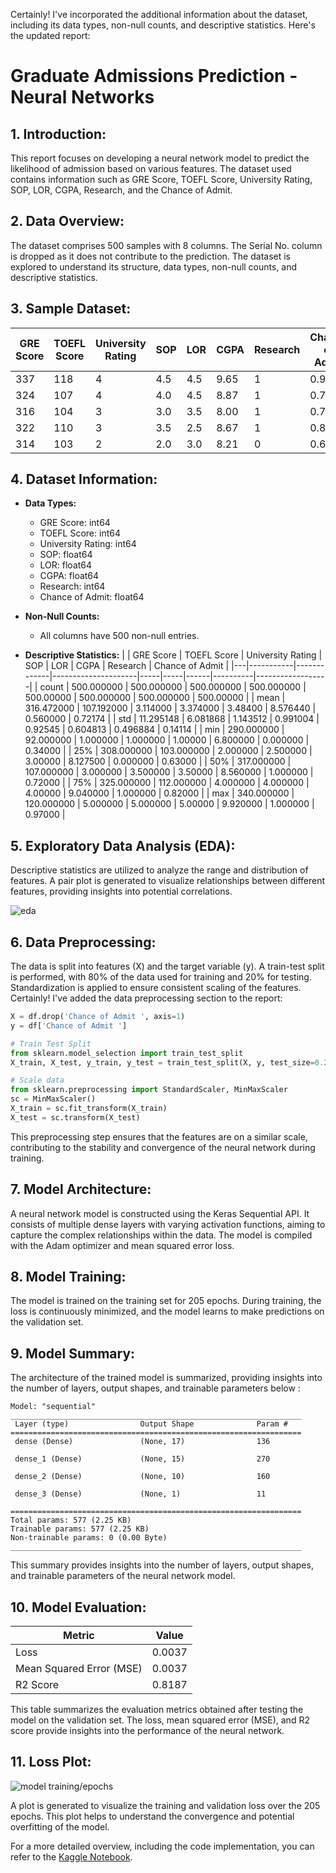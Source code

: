 Certainly! I've incorporated the additional information about the dataset, including its data types, non-null counts, and descriptive statistics. Here's the updated report:

# Graduate Admissions Prediction - Neural Networks

## 1. Introduction:
This report focuses on developing a neural network model to predict the likelihood of admission based on various features. The dataset used contains information such as GRE Score, TOEFL Score, University Rating, SOP, LOR, CGPA, Research, and the Chance of Admit.

## 2. Data Overview:
The dataset comprises 500 samples with 8 columns. The Serial No. column is dropped as it does not contribute to the prediction. The dataset is explored to understand its structure, data types, non-null counts, and descriptive statistics.

## 3. Sample Dataset:
| GRE Score | TOEFL Score | University Rating | SOP | LOR | CGPA | Research | Chance of Admit |
|-----------|-------------|---------------------|-----|-----|------|----------|------------------|
| 337       | 118         | 4                   | 4.5 | 4.5 | 9.65 | 1        | 0.92             |
| 324       | 107         | 4                   | 4.0 | 4.5 | 8.87 | 1        | 0.76             |
| 316       | 104         | 3                   | 3.0 | 3.5 | 8.00 | 1        | 0.72             |
| 322       | 110         | 3                   | 3.5 | 2.5 | 8.67 | 1        | 0.80             |
| 314       | 103         | 2                   | 2.0 | 3.0 | 8.21 | 0        | 0.65             |

## 4. Dataset Information:
- **Data Types:**
  - GRE Score: int64
  - TOEFL Score: int64
  - University Rating: int64
  - SOP: float64
  - LOR: float64
  - CGPA: float64
  - Research: int64
  - Chance of Admit: float64

- **Non-Null Counts:**
  - All columns have 500 non-null entries.

- **Descriptive Statistics:**
  | | GRE Score | TOEFL Score | University Rating | SOP | LOR | CGPA | Research | Chance of Admit |
  |---|-----------|-------------|---------------------|-----|-----|------|----------|------------------|
  | count | 500.000000 | 500.000000 | 500.000000 | 500.000000 | 500.00000 | 500.000000 | 500.000000 | 500.00000 |
  | mean | 316.472000 | 107.192000 | 3.114000 | 3.374000 | 3.48400 | 8.576440 | 0.560000 | 0.72174 |
  | std | 11.295148 | 6.081868 | 1.143512 | 0.991004 | 0.92545 | 0.604813 | 0.496884 | 0.14114 |
  | min | 290.000000 | 92.000000 | 1.000000 | 1.000000 | 1.00000 | 6.800000 | 0.000000 | 0.34000 |
  | 25% | 308.000000 | 103.000000 | 2.000000 | 2.500000 | 3.00000 | 8.127500 | 0.000000 | 0.63000 |
  | 50% | 317.000000 | 107.000000 | 3.000000 | 3.500000 | 3.50000 | 8.560000 | 1.000000 | 0.72000 |
  | 75% | 325.000000 | 112.000000 | 4.000000 | 4.000000 | 4.00000 | 9.040000 | 1.000000 | 0.82000 |
  | max | 340.000000 | 120.000000 | 5.000000 | 5.000000 | 5.00000 | 9.920000 | 1.000000 | 0.97000 |

## 5. Exploratory Data Analysis (EDA):
Descriptive statistics are utilized to analyze the range and distribution of features. A pair plot is generated to visualize relationships between different features, providing insights into potential correlations.

![eda](https://github.com/Kunal3012/NeuralNetworks_GraduateAdmissionPrediction/blob/main/pearplot.png)

## 6. Data Preprocessing:
The data is split into features (X) and the target variable (y). A train-test split is performed, with 80% of the data used for training and 20% for testing. Standardization is applied to ensure consistent scaling of the features.
Certainly! I've added the data preprocessing section to the report:

```python
X = df.drop('Chance of Admit ', axis=1)
y = df['Chance of Admit ']

# Train Test Split 
from sklearn.model_selection import train_test_split
X_train, X_test, y_train, y_test = train_test_split(X, y, test_size=0.2, random_state=42)

# Scale data 
from sklearn.preprocessing import StandardScaler, MinMaxScaler
sc = MinMaxScaler()
X_train = sc.fit_transform(X_train)
X_test = sc.transform(X_test)
```

This preprocessing step ensures that the features are on a similar scale, contributing to the stability and convergence of the neural network during training.

## 7. Model Architecture:
A neural network model is constructed using the Keras Sequential API. It consists of multiple dense layers with varying activation functions, aiming to capture the complex relationships within the data. The model is compiled with the Adam optimizer and mean squared error loss.

## 8. Model Training:
The model is trained on the training set for 205 epochs. During training, the loss is continuously minimized, and the model learns to make predictions on the validation set.

## 9. Model Summary:
The architecture of the trained model is summarized, providing insights into the number of layers, output shapes, and trainable parameters below :

```
Model: "sequential"
_________________________________________________________________
 Layer (type)                Output Shape              Param #   
=================================================================
 dense (Dense)               (None, 17)                136       
                                                                 
 dense_1 (Dense)             (None, 15)                270       
                                                                 
 dense_2 (Dense)             (None, 10)                160       
                                                                 
 dense_3 (Dense)             (None, 1)                 11        
                                                                 
=================================================================
Total params: 577 (2.25 KB)
Trainable params: 577 (2.25 KB)
Non-trainable params: 0 (0.00 Byte)
_________________________________________________________________
```

This summary provides insights into the number of layers, output shapes, and trainable parameters of the neural network model.

## 10. Model Evaluation:



| **Metric**              | **Value**                     |
|-------------------------|-------------------------------|
| Loss                    | 0.0037                        |
| Mean Squared Error (MSE)| 0.0037                        |
| R2 Score                | 0.8187                        |

This table summarizes the evaluation metrics obtained after testing the model on the validation set. The loss, mean squared error (MSE), and R2 score provide insights into the performance of the neural network.

## 11. Loss Plot:

![model training/epochs](https://github.com/Kunal3012/NeuralNetworks_GraduateAdmissionPrediction/blob/main/download.png)
    
A plot is generated to visualize the training and validation loss over the 205 epochs. This plot helps to understand the convergence and potential overfitting of the model.

For a more detailed overview, including the code implementation, you can refer to the [Kaggle Notebook](https://www.kaggle.com/kunal30122002/neuralnetworks-mnistdigitclassification/edit).